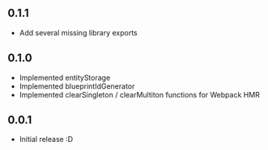 ## 0.1.1
* Add several missing library exports

## 0.1.0
* Implemented entityStorage
* Implemented blueprintIdGenerator
* Implemented clearSingleton / clearMultiton functions for Webpack HMR

## 0.0.1
* Initial release :D